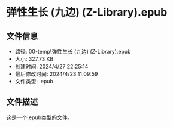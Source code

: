﻿# 弹性生长 (九边) (Z-Library).epub

## 文件信息
- 路径: 00-temp\弹性生长 (九边) (Z-Library).epub
- 大小: 327.73 KB
- 创建时间: 2024/4/27 22:25:14
- 最后修改时间: 2024/4/23 11:09:59
- 文件类型: .epub

## 文件描述
这是一个.epub类型的文件。

